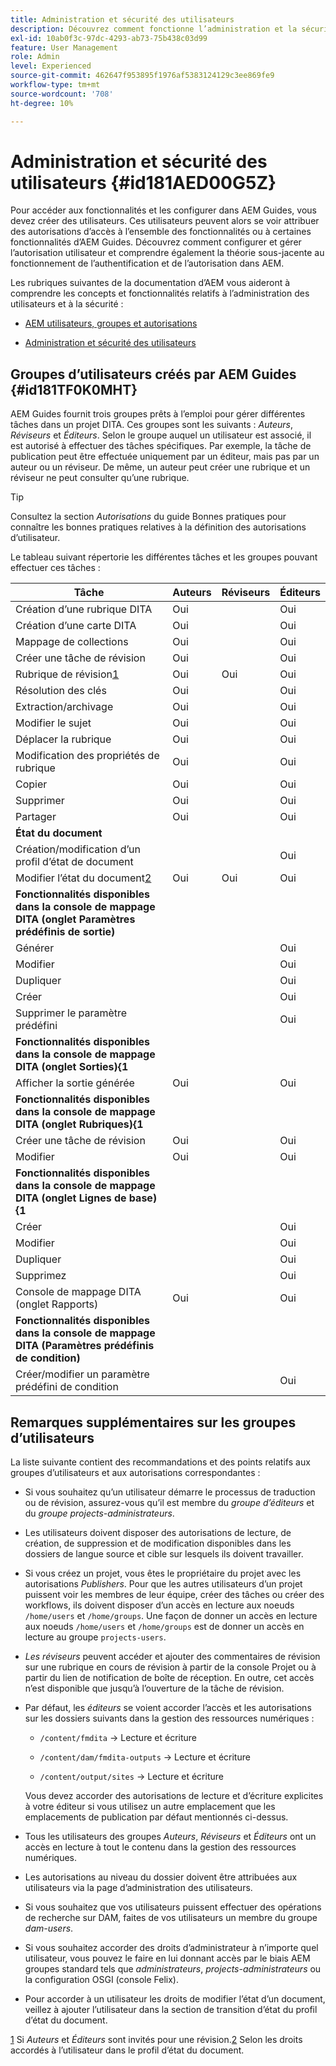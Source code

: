 ```yaml
---
title: Administration et sécurité des utilisateurs
description: Découvrez comment fonctionne l’administration et la sécurité des utilisateurs
exl-id: 10ab0f3c-97dc-4293-ab73-75b438c03d99
feature: User Management
role: Admin
level: Experienced
source-git-commit: 462647f953895f1976af5383124129c3ee869fe9
workflow-type: tm+mt
source-wordcount: '708'
ht-degree: 10%

---
```


# Administration et sécurité des utilisateurs {#id181AED00G5Z}

Pour accéder aux fonctionnalités et les configurer dans AEM Guides, vous devez créer des utilisateurs. Ces utilisateurs peuvent alors se voir attribuer des autorisations d’accès à l’ensemble des fonctionnalités ou à certaines fonctionnalités d’AEM Guides. Découvrez comment configurer et gérer l’autorisation utilisateur et comprendre également la théorie sous-jacente au fonctionnement de l’authentification et de l’autorisation dans AEM.

Les rubriques suivantes de la documentation d’AEM vous aideront à comprendre les concepts et fonctionnalités relatifs à l’administration des utilisateurs et à la sécurité :

- [AEM utilisateurs, groupes et autorisations](https://experienceleague.adobe.com/docs/experience-manager-learn/cloud-service/accessing/aem-users-groups-and-permissions.html)

- [Administration et sécurité des utilisateurs](https://experienceleague.adobe.com/docs/experience-manager-65/administering/security/security.html?lang=fr)


## Groupes d’utilisateurs créés par AEM Guides {#id181TF0K0MHT}

AEM Guides fournit trois groupes prêts à l’emploi pour gérer différentes tâches dans un projet DITA. Ces groupes sont les suivants : *Auteurs*, *Réviseurs* et *Éditeurs*. Selon le groupe auquel un utilisateur est associé, il est autorisé à effectuer des tâches spécifiques. Par exemple, la tâche de publication peut être effectuée uniquement par un éditeur, mais pas par un auteur ou un réviseur. De même, un auteur peut créer une rubrique et un réviseur ne peut consulter qu’une rubrique.

>[!TIP]
>
> Consultez la section *Autorisations* du guide Bonnes pratiques pour connaître les bonnes pratiques relatives à la définition des autorisations d’utilisateur.

Le tableau suivant répertorie les différentes tâches et les groupes pouvant effectuer ces tâches :

| Tâche | Auteurs | Réviseurs | Éditeurs |
|----|-------|---------|----------|
| Création d’une rubrique DITA | Oui |   | Oui |
| Création d’une carte DITA | Oui |   | Oui |
| Mappage de collections | Oui |   | Oui |
| Créer une tâche de révision | Oui |   | Oui |
| Rubrique de révision[1](#fntarg_1) | Oui | Oui | Oui |
| Résolution des clés | Oui |   | Oui |
| Extraction/archivage | Oui |   | Oui |
| Modifier le sujet | Oui |   | Oui |
| Déplacer la rubrique | Oui |   | Oui |
| Modification des propriétés de rubrique | Oui |   | Oui |
| Copier | Oui |   | Oui |
| Supprimer | Oui |   | Oui |
| Partager | Oui |   | Oui |
| **État du document** |
| Création/modification d’un profil d’état de document |   |   | Oui |
| Modifier l’état du document[2](#fntarg_2) | Oui | Oui | Oui |
| **Fonctionnalités disponibles dans la console de mappage DITA \(onglet Paramètres prédéfinis de sortie\)** |
| Générer |   |   | Oui |
| Modifier |   |   | Oui |
| Dupliquer |   |   | Oui |
| Créer |   |   | Oui |
| Supprimer le paramètre prédéfini |   |   | Oui |
| **Fonctionnalités disponibles dans la console de mappage DITA \(onglet Sorties\){1** |
| Afficher la sortie générée | Oui |   | Oui |
| **Fonctionnalités disponibles dans la console de mappage DITA \(onglet Rubriques\){1** |
| Créer une tâche de révision | Oui |   | Oui |
| Modifier | Oui |   | Oui |
| **Fonctionnalités disponibles dans la console de mappage DITA \(onglet Lignes de base\){1** |
| Créer |   |   | Oui |
| Modifier |   |   | Oui |
| Dupliquer |   |   | Oui |
| Supprimez |   |   | Oui |
| Console de mappage DITA \(onglet Rapports\) | Oui |   | Oui |
| **Fonctionnalités disponibles dans la console de mappage DITA \(Paramètres prédéfinis de condition\)** |
| Créer/modifier un paramètre prédéfini de condition |   |   | Oui |

## Remarques supplémentaires sur les groupes d’utilisateurs

La liste suivante contient des recommandations et des points relatifs aux groupes d’utilisateurs et aux autorisations correspondantes :

- Si vous souhaitez qu’un utilisateur démarre le processus de traduction ou de révision, assurez-vous qu’il est membre du *groupe d’éditeurs* et du *groupe projects-administrateurs*.

- Les utilisateurs doivent disposer des autorisations de lecture, de création, de suppression et de modification disponibles dans les dossiers de langue source et cible sur lesquels ils doivent travailler.

- Si vous créez un projet, vous êtes le propriétaire du projet avec les autorisations *Publishers*. Pour que les autres utilisateurs d’un projet puissent voir les membres de leur équipe, créer des tâches ou créer des workflows, ils doivent disposer d’un accès en lecture aux noeuds `/home/users` et `/home/groups`. Une façon de donner un accès en lecture aux noeuds `/home/users` et `/home/groups` est de donner un accès en lecture au groupe `projects-users`.

- *Les réviseurs* peuvent accéder et ajouter des commentaires de révision sur une rubrique en cours de révision à partir de la console Projet ou à partir du lien de notification de boîte de réception. En outre, cet accès n’est disponible que jusqu’à l’ouverture de la tâche de révision.

- Par défaut, les *éditeurs* se voient accorder l’accès et les autorisations sur les dossiers suivants dans la gestion des ressources numériques :

   - `/content/fmdita` -\> Lecture et écriture

   - `/content/dam/fmdita-outputs` -\> Lecture et écriture

   - `/content/output/sites` -\> Lecture et écriture

  Vous devez accorder des autorisations de lecture et d’écriture explicites à votre éditeur si vous utilisez un autre emplacement que les emplacements de publication par défaut mentionnés ci-dessus.

- Tous les utilisateurs des groupes *Auteurs*, *Réviseurs* et *Éditeurs* ont un accès en lecture à tout le contenu dans la gestion des ressources numériques.

- Les autorisations au niveau du dossier doivent être attribuées aux utilisateurs via la page d’administration des utilisateurs.

- Si vous souhaitez que vos utilisateurs puissent effectuer des opérations de recherche sur DAM, faites de vos utilisateurs un membre du groupe *dam-users*.

- Si vous souhaitez accorder des droits d’administrateur à n’importe quel utilisateur, vous pouvez le faire en lui donnant accès par le biais AEM groupes standard tels que *administrateurs*, *projects-administrateurs* ou la configuration OSGI \(console Felix\).

- Pour accorder à un utilisateur les droits de modifier l’état d’un document, veillez à ajouter l’utilisateur dans la section de transition d’état du profil d’état du document.

[1](#fnsrc_1) Si *Auteurs* et *Éditeurs* sont invités pour une révision.[2](#fnsrc_2) Selon les droits accordés à l’utilisateur dans le profil d’état du document.
